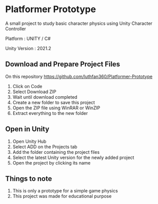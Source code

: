 # Platformer Prototype

A small project to study basic character physics using Unity Character Controller

Platform : UNITY / C#

Unity Version : 2021.2

## Download and Prepare Project Files
On this repository https://github.com/luthfan360/Platformer-Prototype
1. Click on Code
2. Select Download ZIP
3. Wait until download completed
4. Create a new folder to save this project
4. Open the ZIP file using WinRAR or WinZIP
5. Extract everything to the new folder

## Open in Unity
1. Open Unity Hub
2. Select ADD on the Projects tab
3. Add the folder containing the project files
4. Select the latest Unity version for the newly added project
5. Open the project by clicking its name

## Things to note
1. This is only a prototype for a simple game physics
2. This project was made for educational purpose
